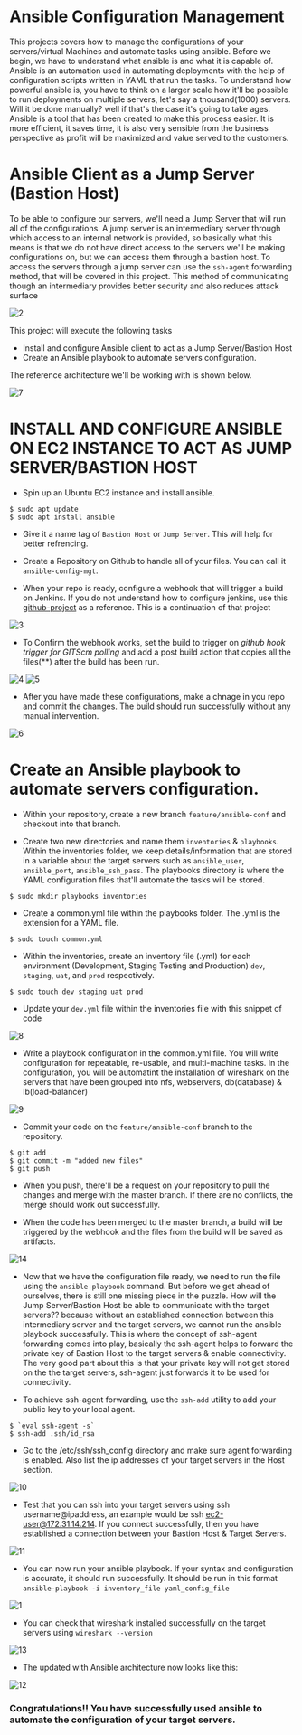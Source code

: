 # Ansible Configuration Management

This projects covers how to manage the configurations of your servers/virtual Machines and automate tasks using ansible. Before we begin, we have to understand what ansible is and what it is capable of. Ansible is an automation used in automating deployments with the help of configuration scripts written in YAML that run the tasks. To understand how powerful ansible is, you have to think on a larger scale how it'll be possible to run deployments on multiple servers, let's say a thousand(1000) servers. Will it be done manually? well if that's the case it's going to take ages. Ansible is a tool that has been created to make this process easier. It is more efficient, it saves time, it is also very sensible from the business perspective as profit will be maximized and value served to the customers.

# Ansible Client as a Jump Server (Bastion Host)

To be able to configure our servers, we'll need a Jump Server that will run all of the configurations. A jump server is an intermediary server through which access to an internal network is provided, so basically what this means is that we do not have direct access to the servers we'll be making configurations on, but we can access them through a bastion host. To access the servers through a jump server can use the `ssh-agent` forwarding method, that will be covered in this project. This method of communicating though an intermediary provides better security and also reduces attack surface

![2](https://user-images.githubusercontent.com/47898882/128895391-f802244e-a5cf-41c0-bab6-7e7c41a10a3c.JPG)

This project will execute the following tasks
- Install and configure Ansible client to act as a Jump Server/Bastion Host
- Create an Ansible playbook to automate servers configuration.  

The reference architecture we'll be working with is shown below.

![7](https://user-images.githubusercontent.com/47898882/128916051-abd1f8ec-05ea-461d-95ab-4b3fca3ea485.JPG)




# INSTALL AND CONFIGURE ANSIBLE ON EC2 INSTANCE TO ACT AS JUMP SERVER/BASTION HOST
- Spin up an Ubuntu EC2 instance and install ansible.

```
$ sudo apt update
$ sudo apt install ansible
```
- Give it a name tag of `Bastion Host` or `Jump Server`. This will help for better refrencing.

- Create a Repository on Github to handle all of your files. You can call it `ansible-config-mgt`.

- When your repo is ready, configure a webhook that will trigger a build on Jenkins. If you do not understand how to configure jenkins, use this [github-project](https://github.com/brpo01/jenkinsci-9/blob/master/jenkins-ci-9.md) as a reference. This is a continuation of that project 

![3](https://user-images.githubusercontent.com/47898882/128914091-ca6ea409-c290-4e3a-8b8f-29d21b7de6b2.JPG)

- To Confirm the webhook works, set the build to trigger on *github hook trigger for GITScm polling* and add a post build action that copies all the files(**) after the build has been run. 

![4](https://user-images.githubusercontent.com/47898882/128914976-bbf7fb83-2411-49a6-be60-d04357ec4362.JPG)
![5](https://user-images.githubusercontent.com/47898882/128914724-9d05bb58-65ee-4639-b72c-65298025e1f2.JPG)

- After you have made these configurations, make a chnage in you repo and commit the changes. The build should run successfully without any manual intervention.

![6](https://user-images.githubusercontent.com/47898882/128915864-47f6ce3d-f13f-40ac-90c5-c541efe9a19d.JPG)


# Create an Ansible playbook to automate servers configuration.
- Within your repository, create a new branch `feature/ansible-conf` and checkout into that branch.

- Create two new directories and name them `inventories` & `playbooks`. Within the inventories folder, we keep details/information that are stored in a variable about the target servers such as `ansible_user`, `ansible_port`, `ansible_ssh_pass`. The playbooks directory is where the YAML configuration files that'll automate the tasks will be stored.

```
$ sudo mkdir playbooks inventories
```
- Create a common.yml file within the playbooks folder. The .yml is the extension for a YAML file.

```
$ sudo touch common.yml
```

- Within the inventories, create an inventory file (.yml) for each environment (Development, Staging Testing and Production) `dev`, `staging`, `uat`, and `prod` respectively.

```
$ sudo touch dev staging uat prod
```

- Update your `dev.yml` file within the inventories file with this snippet of code 

![8](https://user-images.githubusercontent.com/47898882/128918664-e2fefa4c-5bab-4366-8cbf-40ff5d663e88.JPG)

- Write a playbook configuration in the common.yml file. You will write configuration for repeatable, re-usable, and multi-machine tasks. In the configuration, you will be automatint the installation of wireshark on the servers that have been grouped into nfs, webservers, db(database) & lb(load-balancer)

![9](https://user-images.githubusercontent.com/47898882/128919033-9477a7b8-e903-47b2-822e-d92966c16a20.JPG)

- Commit your code on the `feature/ansible-conf` branch to the repository.

```
$ git add .
$ git commit -m "added new files"
$ git push
```
- When you push, there'll be a request on your repository to pull the changes and merge with the master branch. If there are no conflicts, the merge should work out successfully.

- When the code has been merged to the master branch, a build will be triggered by the webhook and the files from the build will be saved as artifacts.

![14](https://user-images.githubusercontent.com/47898882/128929887-005ef639-9975-4743-bbfb-4a166bf272a4.JPG)


- Now that we have the configuration file ready, we need to run the file using the `ansible-playbook` command. But before we get ahead of ourselves, there is still one missing piece in the puzzle. How will the Jump Server/Bastion Host be able to communicate with the target servers?? because without an established connection between this intermediary server and the target servers, we cannot run the ansible playbook successfully. This is where the concept of ssh-agent forwarding comes into play, basically the ssh-agent helps to forward the private key of Bastion Host to the target servers & enable connectivity. The very good part about this is that your private key will not get stored on the the target servers, ssh-agent just forwards it to be used for connectivity.

- To achieve ssh-agent forwarding, use the `ssh-add` utility to add your public key to your local agent.

```
$ `eval ssh-agent -s`
$ ssh-add .ssh/id_rsa
```

- Go to the /etc/ssh/ssh_config directory and make sure agent forwarding is enabled. Also list the ip addresses of your target servers in the Host section.

![10](https://user-images.githubusercontent.com/47898882/128922821-f66caa80-0224-4297-8637-07e2b1954659.JPG)

- Test that you can ssh into your target servers using ssh username@ipaddress, an example would be ssh ec2-user@172.31.14.214. If you connect successfully, then you have established a connection between your Bastion Host & Target Servers. 

![11](https://user-images.githubusercontent.com/47898882/128924367-6209508f-3d74-47a8-9fa1-893d9430fca3.JPG)

- You can now run your ansible playbook. If your syntax and configuration is accurate, it should run successfully. It should be run in this format
`ansible-playbook -i inventory_file yaml_config_file`

![1](https://user-images.githubusercontent.com/47898882/128925005-29f9fe35-7331-45b3-80b2-1645a2cf922b.JPG)

- You can check that wireshark installed successfully on the target servers using `wireshark --version`

![13](https://user-images.githubusercontent.com/47898882/128927117-cb0b5091-b6a0-4008-9e23-f7c8c48d9abd.JPG)

- The updated with Ansible architecture now looks like this:

![12](https://user-images.githubusercontent.com/47898882/128927296-d5d4a7dd-a913-4ea6-9f08-8fb4028319ab.JPG)

### Congratulations!! You have successfully used ansible to automate the configuration of your target servers.








